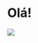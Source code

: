 # Olá!
<img src="https://raw.githubusercontent.com/Cozmo007/main/main/97066561-25F8-4931-AE7E-85DB018B7535.jpeg">
